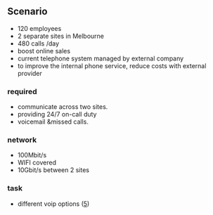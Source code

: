 ## Scenario
- 120 employees
- 2 separate sites in Melbourne
- 480 calls /day
- boost online sales
- current telephone system managed by external company
- to improve the internal phone service, reduce costs with external provider

### required
- communicate across two sites.
- providing 24/7 on-call duty
- voicemail &missed calls.

### network
- 100Mbit/s
- WIFI covered
- 10Gbit/s between 2 sites

### task
- different voip options ([5](#ref1))